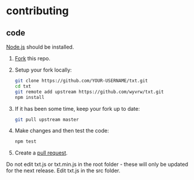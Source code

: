 # contributing

## code

[Node.js](http://nodejs.org) should be installed.

1. [Fork](https://help.github.com/articles/fork-a-repo) this repo.

2. Setup your fork locally:
	
	```bash
	git clone https://github.com/YOUR-USERNAME/txt.git
	cd txt
	git remote add upstream https://github.com/wyvrw/txt.git
	npm install
	```

3. If it has been some time, keep your fork up to date:
	
	```bash
	git pull upstream master
	```

4. Make changes and then test the code:
	
	```bash
	npm test
	```

5. Create a [pull request](https://help.github.com/articles/using-pull-requests).

Do not edit txt.js or txt.min.js in the root folder - these will only be updated for the next release. Edit txt.js in the src folder.
